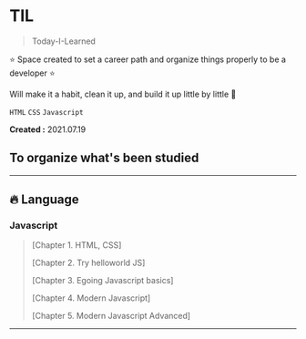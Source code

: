 # TIL

> Today-I-Learned

:star: Space created to set a career path and organize things properly to be a developer :star:

Will make it a habit, clean it up, and build it up little by little 👏

`HTML` `CSS`  `Javascript` <!--`React` `Typescript` `Node`-->

**Created :** 2021.07.19  
## To organize what's been studied

--- 

## 🔥 Language

### Javascript

<!-- > **ETC**-->
> [Chapter 1. HTML, CSS] 
> 
> [Chapter 2. Try helloworld JS]
> 
> [Chapter 3. Egoing Javascript basics]
> 
> [Chapter 4. Modern Javascript]
> 
> [Chapter 5. Modern Javascript Advanced]
> 

---
